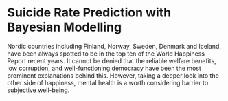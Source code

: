 # Suicide Rate Prediction with Bayesian Modelling

Nordic countries including Finland, Norway, Sweden, Denmark and Iceland, have been always spotted to be in the top ten of the World Happiness Report recent years. It cannot be denied that the reliable welfare benefits, low corruption, and well-functioning democracy have been the most prominent explanations behind this. However, taking a deeper look into the other side of happiness, mental health is a worth considering barrier to subjective well-being. 
